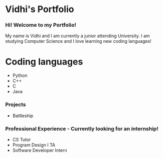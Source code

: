 # Vidhi's Portfolio

### Hi! Welcome to my Portfolio!
My name is Vidhi and I am currently a junior attending University. I am studying Computer Science and I love learning new coding languages!

# Coding languages
- Python
- C++
- C
- Java

### Projects

- Battleship


### Professional Experience - Currently looking for an internship!
- CS Tutor
- Program Design I TA
- Software Developer Intern
